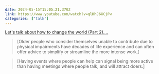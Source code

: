 ```yaml
---
date: 2024-05-15T15:05:21.370Z
link: https://www.youtube.com/watch?v=qlHhJ6XCjFw
categories: ["talk"]
---
```

[Let's talk about how to change the world (Part 2)....](https://www.youtube.com/watch?v=qlHhJ6XCjFw)

> [Older people who consider themselves unable to contribute due to physical impairments have decades of life experience and can often offer advice to simplify or streamline the more intense work.]

> [Having events where people can help can signal being more active than having meetings where people talk, and will attract doers.]
